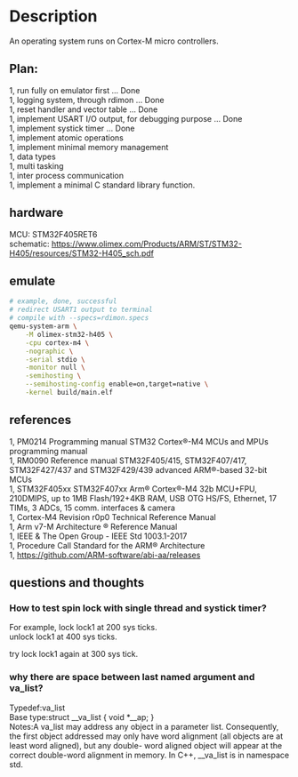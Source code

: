 # Description
An operating system runs on Cortex-M micro controllers.  


## Plan:
1, run fully on emulator first  ... Done  
1, logging system, through rdimon  ... Done  
1, reset handler and vector table  ... Done  
1, implement USART I/O output, for debugging purpose  ... Done  
1, implement systick timer  ... Done  
1, implement atomic operations  
1, implement minimal memory management  
1, data types  
1, multi tasking  
1, inter process communication  
1, implement a minimal C standard library function.  

## hardware
MCU: STM32F405RET6  
schematic: https://www.olimex.com/Products/ARM/ST/STM32-H405/resources/STM32-H405_sch.pdf  


## emulate
```bash
# example, done, successful
# redirect USART1 output to terminal
# compile with --specs=rdimon.specs
qemu-system-arm \
    -M olimex-stm32-h405 \
    -cpu cortex-m4 \
    -nographic \
    -serial stdio \
    -monitor null \
    -semihosting \
    --semihosting-config enable=on,target=native \
    -kernel build/main.elf
```



## references
1, PM0214 Programming manual STM32 Cortex®-M4 MCUs and MPUs programming manual  
1, RM0090 Reference manual STM32F405/415, STM32F407/417, STM32F427/437 and STM32F429/439 advanced ARM®-based 32-bit MCUs  
1, STM32F405xx STM32F407xx Arm® Cortex®-M4 32b MCU+FPU, 210DMIPS, up to 1MB Flash/192+4KB RAM, USB OTG HS/FS, Ethernet, 17 TIMs, 3 ADCs, 15 comm. interfaces & camera  
1, Cortex-M4 Revision r0p0 Technical Reference Manual  
1, Arm v7-M Architecture ® Reference Manual  
1, IEEE & The Open Group - IEEE Std 1003.1-2017  
1, Procedure Call Standard for the ARM® Architecture  
1, https://github.com/ARM-software/abi-aa/releases  
## questions and thoughts


### How to test spin lock with single thread and systick timer?
For example, lock lock1 at 200 sys ticks.  
unlock lock1 at 400 sys ticks.  

try lock lock1 again at 300 sys tick.  


### why there are space between last named argument and va_list?
Typedef:va_list  
Base type:struct __va_list { void *__ap; }  
Notes:A va_list may address any object in a parameter list. Consequently, the first object addressed may only have word alignment (all objects are at least word aligned), but any double- word aligned object will appear at the correct double-word alignment in memory. In C++, __va_list is in namespace std.  

